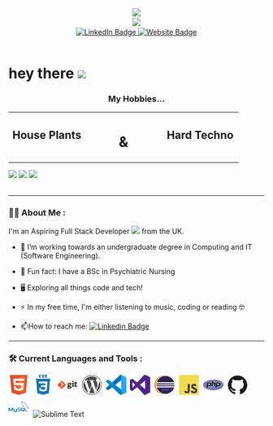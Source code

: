 <div align="center">
  <img src="https://media3.giphy.com/media/14mSCGEeuqF0Kig8vo/200.webp?cid=790b76114yk84ypu5xsnruwazic8zdte31r2bhkp3xjfq0jb&ep=v1_stickers_search&rid=200.webp&ct=s" width="100"/>
</div>
<div id="header" align="center">
  <img src="https://media4.giphy.com/media/v1.Y2lkPTc5MGI3NjExZnJoY3UzbXI1bWV2NGdmdm9vNXYxZzE5b241c2F4Z3dib3RoY2dyayZlcD12MV9pbnRlcm5hbF9naWZfYnlfaWQmY3Q9cw/5eLDrEaRGHegx2FeF2/giphy.gif" width="100"/>
</div>
<div id="badges" align="center">
  <a href="https://www.linkedin.com/in/hayden-scott-19088059" target="_blank" rel="noopener noreferrer">
  <img src="https://img.shields.io/badge/linkedIn-blue?style=for-the-badge&logo=LinkedIn&logoColor=white" alt="LinkedIn Badge"/>
  </a>
  <a href="https://haydenscott.org/" target="_blank" rel="noopener noreferrer">
  <img src="https://img.shields.io/badge/Haydenscott.org-red?style=for-the-badge&logo=wordpress&logoColor=white" alt="Website Badge"/>
  </a>
</div>
<div id="badges" align="center">
  <img src="https://komarev.com/ghpvc/?username=Hayds97&style=flat-square&color=blue" alt=""/>
</div>
<h1>
  hey there
  <img src="https://media0.giphy.com/media/v1.Y2lkPTc5MGI3NjExM2Eyd3VqeXBiYXFxdzlmZGU1dHVuemd2aG9tbHlwbGkxb3B0YW41bCZlcD12MV9pbnRlcm5hbF9naWZfYnlfaWQmY3Q9cw/XjkOiGxmg05CadXpRf/giphy.gif" width="120px"/>
</h1>
<div align="center">
<strong>
  
###  My Hobbies...

</strong>
</div>
<table align="center" width="100%">
<tr>
<td valign="top" width="33%">
<h2 align="center"> House Plants</h2>
</td>
<td valign="top" width="33%">
<h1 align="center">&</h1>
</td>
<td valign="top" width="33%">
<h2 align="center">Hard Techno</h2>
</td>
</tr>
</table>

<div align"center">
  <span><img src="https://media0.giphy.com/media/v1.Y2lkPTc5MGI3NjExOXlnODE3MHc4NjAxMHI5b2M3MmQxYTlic3Z4anl2ZXF1aTduNHJhMSZlcD12MV9pbnRlcm5hbF9naWZfYnlfaWQmY3Q9Zw/26ufjFk8J2dGlUnkY/giphy.gif" width=33% /></span>
  <span><img src="https://media2.giphy.com/media/v1.Y2lkPTc5MGI3NjExaGZ4aHQzdndxcG5vbnY0OWllMWZud25ia3F2d3cwbGEzdTl0YTQyYSZlcD12MV9pbnRlcm5hbF9naWZfYnlfaWQmY3Q9cw/EtgTxOJPz1ATHIkbrP/giphy.gif" width=33% /></span>
  <span><img src="https://media3.giphy.com/media/v1.Y2lkPTc5MGI3NjExazh0eWx0bzRsbzltdWttMGtnczN0YXRrOGxuN3pkY2tzcnUxNGZ2ZCZlcD12MV9pbnRlcm5hbF9naWZfYnlfaWQmY3Q9Zw/elQ5RkAm90DZpirhRg/giphy.gif" width=33% /></span>
</div>
<br>
<hr>

### :man_technologist: About Me :



I'm an Aspiring Full Stack Developer <img src="https://media.giphy.com/media/WUlplcMpOCEmTGBtBW/giphy.gif" width="30"> from the UK.

- :telescope: I’m working towards an undergraduate degree in Computing and IT (Software Engineering).

- 🤯 Fun fact: I have a BSc in Psychiatric Nursing 

- 🖥️ Exploring all things code and tech!

- :zap: In my free time, I'm either listening to music, coding or reading 🤓

- :mailbox:How to reach me: [![Linkedin Badge](https://img.shields.io/badge/linkedIn-blue?style=for-the-badge&logo=LinkedIn&logoColor=white)](https://www.linkedin.com/in/hayden-scott-19088059)
  


<hr>

### :hammer_and_wrench: Current Languages and Tools :
<div>
  <img src="https://github.com/devicons/devicon/blob/master/icons/html5/html5-original.svg" title="html5" alt="HTML5" width="40" height="40"/>&nbsp;
   <img src="https://github.com/devicons/devicon/blob/master/icons/css3/css3-plain-wordmark.svg"  title="CSS3" alt="CSS" width="40" height="40"/>&nbsp;
    <img src="https://github.com/devicons/devicon/blob/master/icons/git/git-original-wordmark.svg" title="Git" **alt="Git" width="40" height="40"/>&nbsp;
      <img src="https://raw.githubusercontent.com/devicons/devicon/6910f0503efdd315c8f9b858234310c06e04d9c0/icons/wordpress/wordpress-plain.svg"  title="WordPress" **alt="WordPress" width="40" height="40"/>&nbsp;
        <img src="https://raw.githubusercontent.com/devicons/devicon/6910f0503efdd315c8f9b858234310c06e04d9c0/icons/vscode/vscode-original.svg" title="VSC" **alt="VSC" width="40" height="40"/>&nbsp;
          <img src="https://raw.githubusercontent.com/devicons/devicon/6910f0503efdd315c8f9b858234310c06e04d9c0/icons/visualstudio/visualstudio-plain.svg" title="Visual Studio" **alt="Visual Studio" width="40" height="40"/>&nbsp;
            <img src="https://raw.githubusercontent.com/devicons/devicon/6910f0503efdd315c8f9b858234310c06e04d9c0/icons/eclipse/eclipse-original.svg" title="Eclipse" **alt="Eclipse" width="40" height="40"/>&nbsp;
              <img src="https://github.com/devicons/devicon/blob/master/icons/javascript/javascript-original.svg" title="JavaScript" alt="JavaScript" width="40" height="40"/>&nbsp;
                <img src="https://raw.githubusercontent.com/devicons/devicon/6910f0503efdd315c8f9b858234310c06e04d9c0/icons/php/php-original.svg" title="PHP" alt="PHP" width="40" height="40"/>&nbsp;
                  <img src="https://raw.githubusercontent.com/devicons/devicon/6910f0503efdd315c8f9b858234310c06e04d9c0/icons/github/github-original.svg" title="GitHub" alt="GitHub" width="40" height="40"/>&nbsp;
                    <img src="https://raw.githubusercontent.com/devicons/devicon/6910f0503efdd315c8f9b858234310c06e04d9c0/icons/mysql/mysql-plain-wordmark.svg" title="MySQL" alt="MySQL" width="40" height="40"/>&nbsp;
                      <img src="https://img.icons8.com/?size=48&id=6RHskkZGRABM&format=png" title="Sublime Text" alt="Sublime Text" width="40" height="40"/>&nbsp;
                
                    
</div>

<!--
**Hayds97/Hayds97** is a ✨ _special_ ✨ repository because its `README.md` (this file) appears on your GitHub profile.

Here are some ideas to get you started:

- 🔭 I’m currently working on ...
- 🌱 I’m currently learning ...
- 👯 I’m looking to collaborate on ...
- 🤔 I’m looking for help with ...
- 💬 Ask me about ...
- 📫 How to reach me: ...
- 😄 Pronouns: ...
- ⚡ Fun fact: ...
-->

